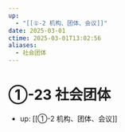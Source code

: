```yaml
---
up:
  - "[[①-2 机构、团体、会议]]"
date: 2025-03-01
ctime: 2025-03-01T13:02:56
aliases:
  - 社会团体
---
```


# ①-23 社会团体

- up: [[①-2 机构、团体、会议]]
